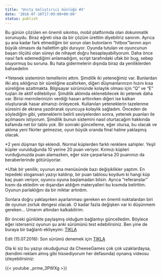 ```yaml
---
title: 'Unity Geliştirici Günlüğü #3'
date: '2016-07-10T17:09:00+00:00'
status: publish
---
```

Bu günün çözülen en önemli sıkıntısı, mobil platformda olan dokunmatik sorunuydu. Biraz eğreti olsa da bir çözüm ürettim diyebiliriz sanırım. Ayrıca şu ana kadar fark etmediğim bir sorun olan butonların “hitbox”larının aşırı büyük olmasını da hallettim gibi duruyor. Oyunda tutulan ve oyuncunun başarı ölçütü olan süreyi de nihayet doğru hesaplayabiliyorum. Daha önce nasıl fark edemediğimi anlamadığım, script tarafındaki ufak bir bug, sebep oluyormuş bu soruna. Bu hata gidermelerin dışında biraz da yeniliklerden bahsedelim

\*Yetenek sisteminin temellerini attım. Şimdilik iki yeteneğimiz var. Bunlardan ilki atış sıklığınızı bir süreliğine azaltırken, diğeri düşmanlarınızın hızını kısa süreliğine azaltmakta. Bilgisayar sürümünde kolaylık olması için “Q” ve “E” tuşları ile aktif edilebiliyor. Şimdilik aklımda eklenebilecek iki yetenek daha var. Birisi mermilerinizin verdiği hasarı arttırırken diğeri ise kalkan oluşturarak hasar almanızı önleyecek. Kullanılan yeteneklerin tazelenme süresini de ekrana yazdırarak oyuncuya kolaylık sağladım. Önceden de söylediğim gibi, yeteneklerin belirli seviyelerden sonra, yetenek puanları ile açılmasını istiyorum. Şimdilik bunun sistemini nasıl oturtacağım hakkında kafamda net bir tablo yok. Bir sonraki güncelleme, eğer olursa, bu olacak ve aklıma yeni fikirler gelmezse, oyun büyük oranda final haline yaklaşmış olacak.  

\*2 yeni düşman tipi eklendi. Normal küplerden farklı renklere sahipler. Yeşil küpler vurulduğunda 10 yerine 20 puan veriyor. Kırmızı küpleri vurduğunuzda puan alamazken, eğer size çarparlarsa 20 puanınızı da beraberlerinde götürüyorlar.

\*Ufak bir yenilik; oyunun ana menüsünde bazı değişiklikler yaptım. En tepedeki sloganvari yazıyı kaldırıp, bir puan tablosu koydum ki hangi küp kaç puan veriyor, oyuncu oyuna başlamadan bilsin. Ayrıca “referanslar” kısmı da ekledim ve dışarıdan aldığım materyalleri bu kısımda belirttim. Oyunun parlaklığını da bir miktar artırdım.

Sonlara doğru yaklaşırken ayarlanması gereken en önemli noktalardan biri de oyunun zorluk dengesi olacak. O kadar fazla değişken var ki düşünmem gereken… Umarım altından kalkabilirim.

Bir önceki günlükte paylaşmış olduğum bağlantıyı güncelledim. Böylece eğer isterseniz oyunun şu anki sürümünü test edebilirsiniz. Ben yine de buraya bir bağlantı ekliyeyim: [TIKLA](http://www.cheesegames.net/games/490/index.php?gameDataId=490)

Edit (15.07.2016): Son sürümü denemek için [TIKLA](http://www.cheesegames.net/games/507/index.php?gameDataId=507)

Ola ki siz bu yazıyı okuduğunuz da CheeseGames çok çok uzaklardaysa, (kendimi reklam almış gibi hissediyorum her defasında) oynanış videosu izleyebilirsiniz:

{{< youtube _prme_3PWXg >}}